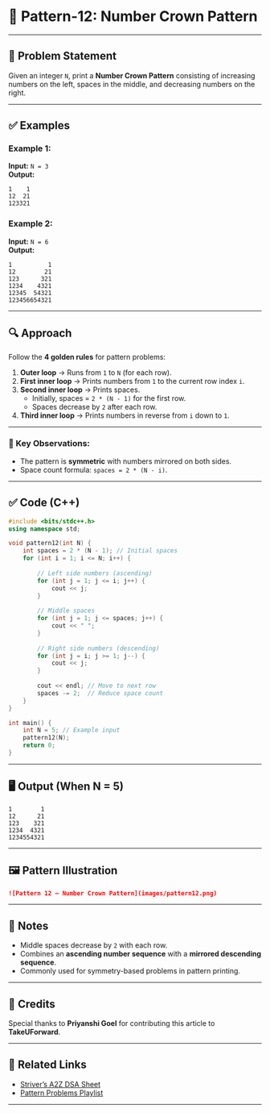 # 👑 Pattern-12: Number Crown Pattern

---

## 📝 Problem Statement

Given an integer `N`, print a **Number Crown Pattern** consisting of increasing numbers on the left, spaces in the middle, and decreasing numbers on the right.

---

## ✅ Examples

### Example 1:
**Input:** `N = 3`  
**Output:**
```
1    1
12  21
123321
```

### Example 2:
**Input:** `N = 6`  
**Output:**
```
1          1
12        21
123      321
1234    4321
12345  54321
123456654321
```

---

## 🔍 Approach

Follow the **4 golden rules** for pattern problems:

1. **Outer loop** → Runs from `1` to `N` (for each row).
2. **First inner loop** → Prints numbers from `1` to the current row index `i`.
3. **Second inner loop** → Prints spaces.  
   - Initially, spaces = `2 * (N - 1)` for the first row.  
   - Spaces decrease by `2` after each row.
4. **Third inner loop** → Prints numbers in reverse from `i` down to `1`.

---

### 🧠 Key Observations:
- The pattern is **symmetric** with numbers mirrored on both sides.
- Space count formula: `spaces = 2 * (N - i)`.

---

## ✅ Code (C++)

```cpp
#include <bits/stdc++.h>
using namespace std;

void pattern12(int N) {
    int spaces = 2 * (N - 1); // Initial spaces
    for (int i = 1; i <= N; i++) {
        
        // Left side numbers (ascending)
        for (int j = 1; j <= i; j++) {
            cout << j;
        }
        
        // Middle spaces
        for (int j = 1; j <= spaces; j++) {
            cout << " ";
        }
        
        // Right side numbers (descending)
        for (int j = i; j >= 1; j--) {
            cout << j;
        }
        
        cout << endl; // Move to next row
        spaces -= 2;  // Reduce space count
    }
}

int main() {
    int N = 5; // Example input
    pattern12(N);
    return 0;
}
```

---

## 🖥️ Output (When N = 5)

```
1        1
12      21
123    321
1234  4321
1234554321
```

---

## 🖼️ Pattern Illustration

```markdown
![Pattern 12 – Number Crown Pattern](images/pattern12.png)
```

---

## 📌 Notes

- Middle spaces decrease by `2` with each row.
- Combines an **ascending number sequence** with a **mirrored descending sequence**.
- Commonly used for symmetry-based problems in pattern printing.

---

## 🙌 Credits

Special thanks to **Priyanshi Goel** for contributing this article to **TakeUForward**.

---

## 🔗 Related Links

- [Striver’s A2Z DSA Sheet](https://takeuforward.org/interviews/strivers-a2z-dsa-course-sheet-2/)  
- [Pattern Problems Playlist](https://www.youtube.com/playlist?list=PLgUwDviBIf0qUlt5H_kiKYaNSqJ81PMMY)

---
